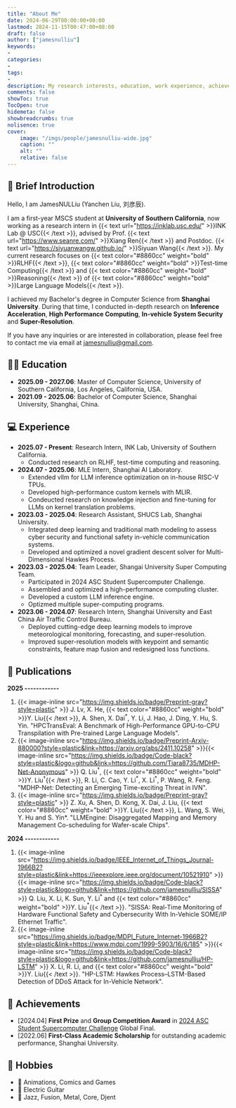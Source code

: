 ```yaml
---
title: "About Me"
date: 2024-06-29T00:00:00+08:00
lastmod: 2024-11-15T00:47:00+08:00
draft: false
author: ["jamesnulliu"]
keywords:
-
categories:
-
tags:
-
description: My research interests, education, work experience, achievements and publications.
comments: false
showToc: true
TocOpen: true
hidemeta: false
showbreadcrumbs: true
nolisence: true
cover:
    image: "/imgs/people/jamesnulliu-wide.jpg"
    caption: ""
    alt: ""
    relative: false 
---
```


## 🤖 Brief Introduction

Hello, I am JamesNULLiu (Yanchen Liu, 刘彦辰).

I am a first-year MSCS student at **University of Southern California**, now working as a research intern in {{< text url="https://inklab.usc.edu/" >}}INK Lab @ USC{{< /text >}}, advised by Prof. {{< text url="https://www.seanre.com/" >}}Xiang Ren{{< /text >}} and Postdoc. {{< text url="https://siyuanwangw.github.io/" >}}Siyuan Wang{{< /text >}}. My current research focuses on {{< text color="#8860cc" weight="bold" >}}RLHF{{< /text >}}, {{< text color="#8860cc" weight="bold" >}}Test-time Computing{{< /text >}} and {{< text color="#8860cc" weight="bold" >}}Reasoning{{< /text >}} of {{< text color="#8860cc" weight="bold" >}}Large Language Models{{< /text >}}.

I achieved my Bachelor's degree in Computer Science from **Shanghai University**. During that time, I conducted in-depth research on **Inference Acceleration**, **High Performance Computing**, **In-vehicle System Security** and **Super-Resolution**. 

If you have any inquiries or are interested in collaboration, please feel free to contact me via email at jamesnulliu@gmail.com.

## 🧑‍🎓 Education

- **2025.09 - 2027.06**: Master of Computer Science, University of Southern California, Los Angeles, California, USA.
- **2021.09 - 2025.06**: Bachelor of Computer Science, Shanghai University, Shanghai, China.

## 💻 Experience

- **2025.07 - Present**: Research Intern, INK Lab, University of Southern California.
  - Conducted research on RLHF, test-time computing and reasoning.
- **2024.07 - 2025.06**: MLE Intern, Shanghai AI Laboratory.
  - Extended vllm for LLM inference optimization on in-house RISC-V TPUs.
  - Developed high-performance custom kernels with MLIR.
  - Condeucted research on knowledge injection and fine-tuning for LLMs on kernel translation problems.
- **2023.03 - 2025.04**: Research Assistant, SHUCS Lab, Shanghai University.
  - Integrated deep learning and traditional math modeling to assess cyber security and functional safety in-vehicle communication systems.
  - Developed and optimized a novel gradient descent solver for Multi-Dimensional Hawkes Process.
- **2023.03 - 2025.04**: Team Leader, Shangai University Super Computing Team.
  - Participated in 2024 ASC Student Supercomputer Challenge.
  - Assembled and optimized a high-performance computing cluster.
  - Developed a custom LLM inference engine.
  - Optizmed multiple super-computing programs.
- **2023.06 - 2024.07**: Research Intern, Shanghai University and East China Air Traffic Control Bureau.
  - Deployed cutting-edge deep learning models to improve meteorological monitoring, forecasting, and super-resolution.
  - Improved super-resolution models with keypoint and semantic constraints, feature map fusion and redesigned loss functions.

## 📰 Publications

**2025 ------------**

1.  {{< image-inline src="https://img.shields.io/badge/Preprint-gray?style=plastic" >}} J. Lv, X. He, {{< text color="#8860cc" weight="bold" >}}Y. Liu{{< /text >}}, A. Shen, X. Dai$^*$, Y. Li, J. Hao, J. Ding, Y. Hu, S. Yin. "HPCTransEval: A Benchmark of High-Performance GPU-to-CPU Transpilation with Pre-trained Large Language Models".  
2. {{< image-inline src="https://img.shields.io/badge/Preprint-Arxiv-880000?style=plastic&link=https://arxiv.org/abs/2411.10258" >}}{{< image-inline src="https://img.shields.io/badge/Code-black?style=plastic&logo=github&link=https://github.com/Tiara8735/MDHP-Net-Anonymous" >}} Q. Liu$^\dagger$, {{< text color="#8860cc" weight="bold" >}}Y. Liu$^\dagger${{< /text >}}, R. Li, C. Cao, Y. Li$^*$, X. Li$^*$, P. Wang, R. Feng. "MDHP-Net: Detecting an Emerging Time-exciting Threat in IVN".  
3. {{< image-inline src="https://img.shields.io/badge/Preprint-gray?style=plastic" >}} Z. Xu, A. Shen, D. Kong, X. Dai, J. Liu, {{< text color="#8860cc" weight="bold" >}}Y. Liu{{< /text >}}, L. Wang, S. Wei, Y. Hu and S. Yin*. "LLMEngine: Disaggregated Mapping and Memory Management Co-scheduling for Wafer-scale Chips".  

**2024 ------------**

1. {{< image-inline src="https://img.shields.io/badge/IEEE_Internet_of_Things_Journal-1966B2?style=plastic&link=https://ieeexplore.ieee.org/document/10521910" >}}{{< image-inline src="https://img.shields.io/badge/Code-black?style=plastic&logo=github&link=https://github.com/jamesnulliu/SISSA" >}} Q. Liu, X. Li, K. Sun, Y. Li$^*$ and {{< text color="#8860cc" weight="bold" >}}Y. Liu$^*${{< /text >}}. "SISSA: Real-Time Monitoring of Hardware Functional Safety and Cybersecurity With In-Vehicle SOME/IP Ethernet Traffic".  
2. {{< image-inline src="https://img.shields.io/badge/MDPI_Future_Internet-1966B2?style=plastic&link=https://www.mdpi.com/1999-5903/16/6/185" >}}{{< image-inline src="https://img.shields.io/badge/Code-black?style=plastic&logo=github&link=https://github.com/jamesnulliu/HP-LSTM" >}} X. Li, R. Li, and {{< text color="#8860cc" weight="bold" >}}Y. Liu{{< /text >}}. "HP-LSTM: Hawkes Process–LSTM-Based Detection of DDoS Attack for In-Vehicle Network".  

## 🎉 Achievements

- [2024.04] **First Prize** and **Group Competition Award** in [2024 ASC Student Supercomputer Challenge](http://www.asc-events.org/StudentChallenge/index.html#) Global Final.
- [2022.06] **First-Class Academic Scholarship** for outstanding academic performance, Shanghai University.


## 🤪 Hobbies

- 🧙 Animations, Comics and Games
- 🎸 Electric Guitar
- 🎼 Jazz, Fusion, Metal, Core, Djent